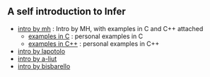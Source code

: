 ## A self introduction to Infer

+ [intro by mh](./examples/001_intro/intro_mh.md) : Intro by MH, with examples in C and C\+\+ attached
  + [examples in C](./examples/001_intro/001.c) : personal examples in C
  + [examples in C\+\+](./examples/001_intro/001.cpp) : personal examples in C\+\+
+ [intro by lapotolo]()
+ [intro by a-liut]()
+ [intro by bisbarello]()
